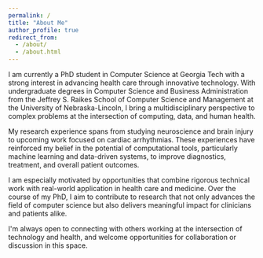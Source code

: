 ```yaml
---
permalink: /
title: "About Me"
author_profile: true
redirect_from: 
  - /about/
  - /about.html
---
```


I am currently a PhD student in Computer Science at Georgia Tech with a strong interest in advancing health care through innovative technology. With undergraduate degrees in Computer Science and Business Administration from the Jeffrey S. Raikes School of Computer Science and Management at the University of Nebraska-Lincoln, I bring a multidisciplinary perspective to complex problems at the intersection of computing, data, and human health.

My research experience spans from studying neuroscience and brain injury to upcoming work focused on cardiac arrhythmias. These experiences have reinforced my belief in the potential of computational tools, particularly machine learning and data-driven systems, to improve diagnostics, treatment, and overall patient outcomes.

I am especially motivated by opportunities that combine rigorous technical work with real-world application in health care and medicine. Over the course of my PhD, I aim to contribute to research that not only advances the field of computer science but also delivers meaningful impact for clinicians and patients alike.

I'm always open to connecting with others working at the intersection of technology and health, and welcome opportunities for collaboration or discussion in this space.
